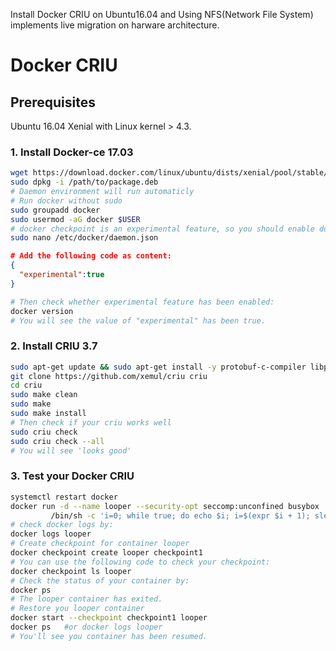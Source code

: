 Install Docker CRIU on Ubuntu16.04 and Using NFS(Network File System) implements live migration on harware architecture.
# Docker CRIU
## Prerequisites

Ubuntu 16.04 Xenial with Linux kernel > 4.3.

### 1. Install Docker-ce 17.03
```sh
wget https://download.docker.com/linux/ubuntu/dists/xenial/pool/stable/amd64/docker-ce_17.03.0~ce-0~ubuntu-xenial_amd64.deb
sudo dpkg -i /path/to/package.deb
# Daemon environment will run automaticly
# Run docker without sudo
sudo groupadd docker
sudo usermod -aG docker $USER
# docker checkpoint is an experimental feature, so you should enable docker experimental feature
sudo nano /etc/docker/daemon.json
```
```Json
# Add the following code as content:
{
  "experimental":true
}
```
```sh
# Then check whether experimental feature has been enabled:
docker version
# You will see the value of "experimental" has been true.
```
### 2. Install CRIU 3.7
```sh
sudo apt-get update && sudo apt-get install -y protobuf-c-compiler libprotobuf-c0-dev protobuf-compiler libprotobuf-dev:amd64 gcc build-essential bsdmainutils python git-core asciidoc make htop git curl supervisor cgroup-lite libapparmor-dev libseccomp-dev libprotobuf-dev libprotobuf-c0-dev protobuf-c-compiler protobuf-compiler python-protobuf libnl-3-dev libcap-dev libaio-dev apparmor libnet-dev
git clone https://github.com/xemul/criu criu
cd criu
sudo make clean
sudo make 
sudo make install
# Then check if your criu works well
sudo criu check
sudo criu check --all
# You will see 'looks good'
```
### 3. Test your Docker CRIU
```sh
systemctl restart docker
docker run -d --name looper --security-opt seccomp:unconfined busybox  \
         /bin/sh -c 'i=0; while true; do echo $i; i=$(expr $i + 1); sleep 1; done'
# check docker logs by:
docker logs looper
# Create checkpoint for container looper
docker checkpoint create looper checkpoint1
# You can use the following code to check your checkpoint:
docker checkpoint ls looper
# Check the status of your container by:
docker ps
# The looper container has exited. 
# Restore you looper container
docker start --checkpoint checkpoint1 looper
docker ps   #or docker logs looper
# You'll see you container has been resumed.
```
